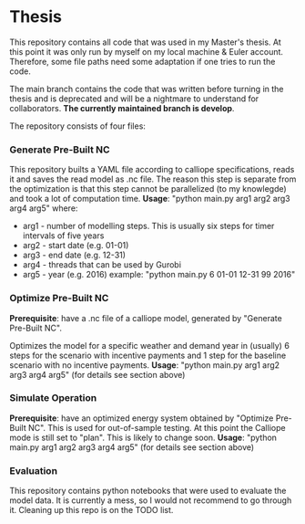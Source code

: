 # Thesis

This repository contains all code that was used in my Master's thesis. At this point it was only run by myself on my local machine & Euler account. Therefore,
some file paths need some adaptation if one tries to run the code.

The main branch contains the code that was written before turning in the thesis and is deprecated and will be a nightmare to understand for collaborators. 
**The currently maintained branch is develop**.

The repository consists of four files:

### Generate Pre-Built NC

This repository builts a YAML file according to calliope specifications, reads it and saves the read model as .nc file.
The reason this step is separate from the optimization is that this step cannot be parallelized (to my knowlegde) and took a lot of computation time.
**Usage**: "python main.py arg1 arg2 arg3 arg4 arg5" 
where: 

* arg1 - number of modelling steps. This is usually six steps for timer intervals of five years
* arg2 - start date (e.g. 01-01)
* arg3 - end date (e.g. 12-31)
* arg4 - threads that can be used by Gurobi
* arg5 - year (e.g. 2016)
example: "python main.py 6 01-01 12-31 99 2016"


### Optimize Pre-Built NC
**Prerequisite**: have a .nc file of a calliope model, generated by "Generate Pre-Built NC".

Optimizes the model for a specific weather and demand year in (usually) 6 steps for the scenario with incentive payments and
1 step for the baseline scenario with no incentive payments.
**Usage**: "python main.py arg1 arg2 arg3 arg4 arg5"  (for details see section above)


### Simulate Operation
**Prerequisite**: have an optimized energy system obtained by "Optimize Pre-Built NC".
This is used for out-of-sample testing. At this point the Calliope mode is still set to "plan". This is likely to change soon.
**Usage**: "python main.py arg1 arg2 arg3 arg4 arg5"  (for details see section above)

### Evaluation
This repository contains python notebooks that were used to evaluate the model data. It is currently a mess, so I would not recommend to go through it.
Cleaning up this repo is on the TODO list. 
